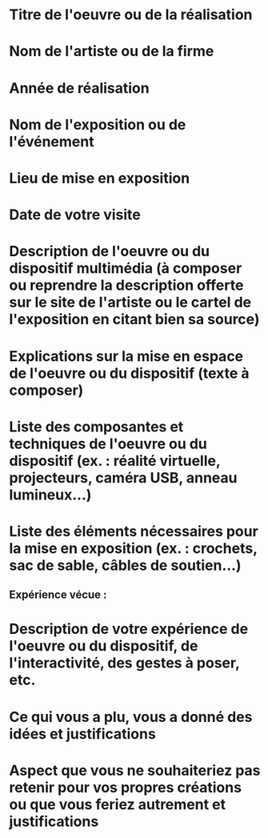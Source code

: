 # Titre de l'oeuvre ou de la réalisation

# Nom de l'artiste ou de la firme

# Année de réalisation

# Nom de l'exposition ou de l'événement

# Lieu de mise en exposition

# Date de votre visite

# Description de l'oeuvre ou du dispositif multimédia (à composer ou reprendre la description offerte sur le site de l'artiste ou le cartel de l'exposition en citant bien sa source)

# Explications sur la mise en espace de l'oeuvre ou du dispositif (texte à composer)

# Liste des composantes et techniques de l'oeuvre ou du dispositif (ex. : réalité virtuelle, projecteurs, caméra USB, anneau lumineux...)

# Liste des éléments nécessaires pour la mise en exposition (ex. : crochets, sac de sable, câbles de soutien...)

## Expérience vécue :

# Description de votre expérience de l'oeuvre ou du dispositif, de l'interactivité, des gestes à poser, etc.

# Ce qui vous a plu, vous a donné des idées et justifications

# Aspect que vous ne souhaiteriez pas retenir pour vos propres créations ou que vous feriez autrement et justifications

